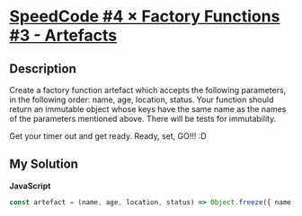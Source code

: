 # [SpeedCode #4 × Factory Functions #3 - Artefacts](https://www.codewars.com/kata/5701bdd564730378ac000b88)

## Description

Create a factory function artefact which accepts the following parameters, in the following order: name, age, location, status. Your function should return an immutable object whose keys have the same name as the names of the parameters mentioned above. There will be tests for immutability.

Get your timer out and get ready. Ready, set, GO!!! :D

## My Solution

**JavaScript**

```js
const artefact = (name, age, location, status) => Object.freeze({ name, age, location, status });
```
